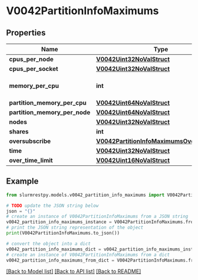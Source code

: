 # V0042PartitionInfoMaximums


## Properties

Name | Type | Description | Notes
------------ | ------------- | ------------- | -------------
**cpus_per_node** | [**V0042Uint32NoValStruct**](V0042Uint32NoValStruct.md) |  | [optional]
**cpus_per_socket** | [**V0042Uint32NoValStruct**](V0042Uint32NoValStruct.md) |  | [optional]
**memory_per_cpu** | **int** | MaxMemPerCPU or MaxMemPerNode | [optional]
**partition_memory_per_cpu** | [**V0042Uint64NoValStruct**](V0042Uint64NoValStruct.md) |  | [optional]
**partition_memory_per_node** | [**V0042Uint64NoValStruct**](V0042Uint64NoValStruct.md) |  | [optional]
**nodes** | [**V0042Uint32NoValStruct**](V0042Uint32NoValStruct.md) |  | [optional]
**shares** | **int** | OverSubscribe | [optional]
**oversubscribe** | [**V0042PartitionInfoMaximumsOversubscribe**](V0042PartitionInfoMaximumsOversubscribe.md) |  | [optional]
**time** | [**V0042Uint32NoValStruct**](V0042Uint32NoValStruct.md) |  | [optional]
**over_time_limit** | [**V0042Uint16NoValStruct**](V0042Uint16NoValStruct.md) |  | [optional]

## Example

```python
from slurmrestpy.models.v0042_partition_info_maximums import V0042PartitionInfoMaximums

# TODO update the JSON string below
json = "{}"
# create an instance of V0042PartitionInfoMaximums from a JSON string
v0042_partition_info_maximums_instance = V0042PartitionInfoMaximums.from_json(json)
# print the JSON string representation of the object
print(V0042PartitionInfoMaximums.to_json())

# convert the object into a dict
v0042_partition_info_maximums_dict = v0042_partition_info_maximums_instance.to_dict()
# create an instance of V0042PartitionInfoMaximums from a dict
v0042_partition_info_maximums_from_dict = V0042PartitionInfoMaximums.from_dict(v0042_partition_info_maximums_dict)
```
[[Back to Model list]](../README.md#documentation-for-models) [[Back to API list]](../README.md#documentation-for-api-endpoints) [[Back to README]](../README.md)


